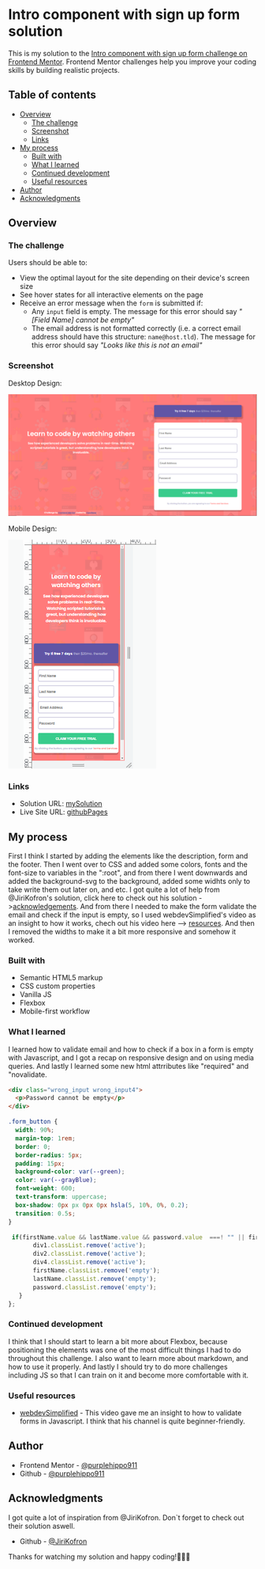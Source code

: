# Intro component with sign up form solution

This is my solution to the [Intro component with sign up form challenge on Frontend Mentor](https://www.frontendmentor.io/challenges/intro-component-with-signup-form-5cf91bd49edda32581d28fd1). Frontend Mentor challenges help you improve your coding skills by building realistic projects.

## Table of contents

- [Overview](#overview)
  - [The challenge](#the-challenge)
  - [Screenshot](#screenshot)
  - [Links](#links)
- [My process](#my-process)
  - [Built with](#built-with)
  - [What I learned](#what-i-learned)
  - [Continued development](#continued-development)
  - [Useful resources](#useful-resources)
- [Author](#author)
- [Acknowledgments](#acknowledgments)

## Overview

### The challenge

Users should be able to:

- View the optimal layout for the site depending on their device's screen size
- See hover states for all interactive elements on the page
- Receive an error message when the `form` is submitted if:
  - Any `input` field is empty. The message for this error should say _"[Field Name] cannot be empty"_
  - The email address is not formatted correctly (i.e. a correct email address should have this structure: `name@host.tld`). The message for this error should say _"Looks like this is not an email"_

### Screenshot

Desktop Design:

![](design/desktop.png)

Mobile Design:

![](design/mobile.png)

### Links

- Solution URL: [mySolution](https://purplehippo911.github.io/SignUp_form/)
- Live Site URL: [githubPages](https://your-live-site-url.com/)

## My process
First I think I started by adding the elements like the description, form and the footer. Then I went over to CSS and  added some colors, fonts and the font-size to variables in the ":root", and from there I went downwards and added the background-svg to the background, added some widhts only to take write them out later on, and etc. I got quite a lot of help from @JiriKofron's solution, click here to check out his solution ->[acknowledgements](#acknowledgements). And from there I needed to make the form validate the email and check if the input is empty, so I used webdevSimplified's video as an insight to how it works, chech out his video here --> [resources](#useful-resources). And then I removed the widths to make it a bit more responsive and somehow it worked.

### Built with

- Semantic HTML5 markup
- CSS custom properties
- Vanilla JS
- Flexbox
- Mobile-first workflow

### What I learned
I learned how to validate email and how to check if a box in a form is empty with Javascript, and I got a recap on responsive design and on using media queries. And lastly I learned some new html attrributes like "required" and "novalidate.

```html
<div class="wrong_input wrong_input4">
  <p>Password cannot be empty</p>
</div>
```

```css
.form_button {
  width: 90%;
  margin-top: 1rem;
  border: 0;
  border-radius: 5px;
  padding: 15px;
  background-color: var(--green);
  color: var(--grayBlue);
  font-weight: 600;
  text-transform: uppercase;
  box-shadow: 0px px 0px 0px hsla(5, 10%, 0%, 0.2);
  transition: 0.5s;
}
```

```js
 if(firstName.value && lastName.value && password.value  ===! "" || firstName.value && lastName.value && password.value !== null) {
       div1.classList.remove('active');
       div2.classList.remove('active');
       div4.classList.remove('active');
       firstName.classList.remove('empty');
       lastName.classList.remove('empty');
       password.classList.remove('empty');
   }
};
```

### Continued development

I think that I should start to learn a bit more about Flexbox, because positioning the elements was one of the most difficult things I had to do throughout this challenge. I also want to learn more about markdown, and how to use it properly. And lastly I should try to do more challenges including JS so that I can train on it and become more comfortable with it.

### Useful resources

- [webdevSimplified](https://m.youtube.com/watch?v=ln0nB0ABaUk) - This video gave me an insight to how to validate forms in Javascript. I think that his channel is quite beginner-friendly.

## Author

- Frontend Mentor - [@purplehippo911](https://www.frontendmentor.io/profile/purplehippo911)
- Github - [@purplehippo911](https://github.com/purplehippo911)

## Acknowledgments

I got quite a lot of inspiration from @JiriKofron. Don`t forget to check out their solution aswell.
- Github - [@JiriKofron](https://github.com/JiriKofron/intro-component-with-signup-form)

Thanks for watching my solution and happy coding!🎈🎆🍕